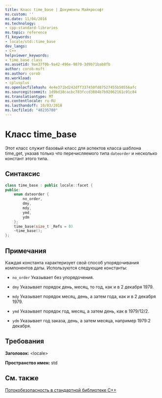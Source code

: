 ```yaml
---
title: Класс time_base | Документы Майкрософт
ms.custom: ''
ms.date: 11/04/2016
ms.technology:
- cpp-standard-libraries
ms.topic: reference
f1_keywords:
- locale/std::time_base
dev_langs:
- C++
helpviewer_keywords:
- time_base class
ms.assetid: 9ae37f0b-9a42-496e-9870-3d9b71bab8fb
author: corob-msft
ms.author: corob
ms.workload:
- cplusplus
ms.openlocfilehash: 4e4e371bd242dff337450fd87527455b50556afc
ms.sourcegitcommit: 1d9bd38cacbc783fccd3884b7b92062161c91c84
ms.translationtype: MT
ms.contentlocale: ru-RU
ms.lasthandoff: 10/03/2018
ms.locfileid: "48235780"
---
```

# <a name="timebase-class"></a>Класс time_base

Этот класс служит базовый класс для аспектов класса шаблона time_get, указав только что перечисляемого типа `dateorder` и несколько констант этого типа.

## <a name="syntax"></a>Синтаксис

```cpp
class time_base : public locale::facet {
public:
    enum dateorder {
        no_order,
        dmy,
        mdy,
        ymd,
        ydm
    };
    time_base(size_t _Refs = 0)
    ~time_base();
};
```

## <a name="remarks"></a>Примечания

Каждая константа характеризует свой способ упорядочивания компонентов даты. Используются следующие константы:

- `no_order` Указывает без упорядочения.

- `dmy` Указывает порядок день, месяц, то год, как и в 2 декабря 1979.

- `mdy` Указывает порядок месяц, день, а затем года, как и в 2 декабря 1979.

- `ymd` Указывает порядок год, месяц, а затем день, как в 1979/12/2.

- `ydm` Указывает год заказа, день, а затем месяца, например 1979:2 декабря.

## <a name="requirements"></a>Требования

**Заголовок:** \<locale>

**Пространство имен:** std

## <a name="see-also"></a>См. также

[Потокобезопасность в стандартной библиотеке C++](../standard-library/thread-safety-in-the-cpp-standard-library.md)<br/>
